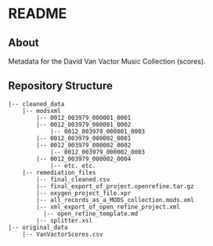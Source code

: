 

# README

## About

Metadata for the David Van Vactor Music Collection (scores).

## Repository Structure

```
|-- cleaned_data
    |-- modsxml
        |-- 0012_003979_000001_0001 
        |-- 0012_003979_000001_0002
		    |-- 0012_003979_000001_0003
        |-- 0012_003979_000002_0001 
        |-- 0012_003979_000002_0002
		    |-- 0012_003979_000002_0003
        |-- 0012_003979_000002_0004
		    |-- etc. etc.
    |-- remediation_files
        |-- final_cleaned.csv
        |-- final_export_of_project.openrefine.tar.gz
        |-- oxygen_project_file.xpr
        |-- all_records_as_a_MODS_collection.mods.xml
        |-- xml_export_of_open_refine_project.xml
	      |-- open_refine_template.md
        |-- splitter.xsl
|-- original_data
    |-- VanVactorScores.csv

```
